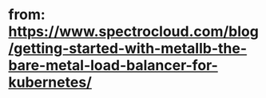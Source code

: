 # from: https://www.spectrocloud.com/blog/getting-started-with-metallb-the-bare-metal-load-balancer-for-kubernetes/
